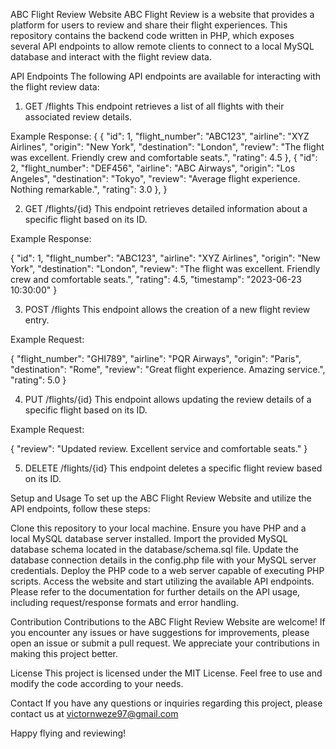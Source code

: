 ABC Flight Review Website
ABC Flight Review is a website that provides a platform for users to review and share their flight experiences. This repository contains the backend code written in PHP, which exposes several API endpoints to allow remote clients to connect to a local MySQL database and interact with the flight review data.

API Endpoints
The following API endpoints are available for interacting with the flight review data:

1. GET /flights
This endpoint retrieves a list of all flights with their associated review details.

Example Response:
{
  {
    "id": 1,
    "flight_number": "ABC123",
    "airline": "XYZ Airlines",
    "origin": "New York",
    "destination": "London",
    "review": "The flight was excellent. Friendly crew and comfortable seats.",
    "rating": 4.5
  },
  {
    "id": 2,
    "flight_number": "DEF456",
    "airline": "ABC Airways",
    "origin": "Los Angeles",
    "destination": "Tokyo",
    "review": "Average flight experience. Nothing remarkable.",
    "rating": 3.0
  },
}


2. GET /flights/{id}
This endpoint retrieves detailed information about a specific flight based on its ID.

Example Response:

{
  "id": 1,
  "flight_number": "ABC123",
  "airline": "XYZ Airlines",
  "origin": "New York",
  "destination": "London",
  "review": "The flight was excellent. Friendly crew and comfortable seats.",
  "rating": 4.5,
  "timestamp": "2023-06-23 10:30:00"
}

3. POST /flights
This endpoint allows the creation of a new flight review entry.

Example Request:

{
  "flight_number": "GHI789",
  "airline": "PQR Airways",
  "origin": "Paris",
  "destination": "Rome",
  "review": "Great flight experience. Amazing service.",
  "rating": 5.0
}

4. PUT /flights/{id}
This endpoint allows updating the review details of a specific flight based on its ID.

Example Request:

{
  "review": "Updated review. Excellent service and comfortable seats."
}


5. DELETE /flights/{id}
This endpoint deletes a specific flight review based on its ID.

Setup and Usage
To set up the ABC Flight Review Website and utilize the API endpoints, follow these steps:

Clone this repository to your local machine.
Ensure you have PHP and a local MySQL database server installed.
Import the provided MySQL database schema located in the database/schema.sql file.
Update the database connection details in the config.php file with your MySQL server credentials.
Deploy the PHP code to a web server capable of executing PHP scripts.
Access the website and start utilizing the available API endpoints.
Please refer to the documentation for further details on the API usage, including request/response formats and error handling.

Contribution
Contributions to the ABC Flight Review Website are welcome! If you encounter any issues or have suggestions for improvements, please open an issue or submit a pull request. We appreciate your contributions in making this project better.

License
This project is licensed under the MIT License. Feel free to use and modify the code according to your needs.

Contact
If you have any questions or inquiries regarding this project, please contact us at victornweze97@gmail.com

Happy flying and reviewing!



